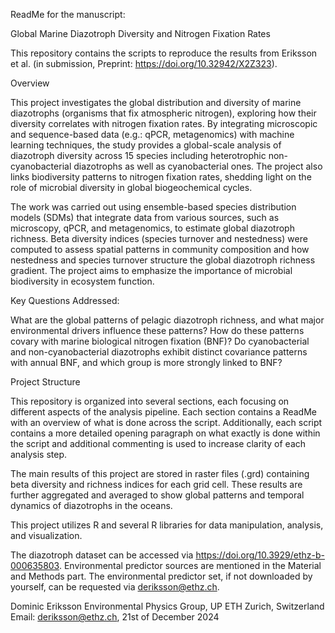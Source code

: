 ReadMe for the manuscript:

Global Marine Diazotroph Diversity and Nitrogen Fixation Rates

This repository contains the scripts to reproduce the results from Eriksson et al. (in submission, Preprint: https://doi.org/10.32942/X2Z323). 


Overview

This project investigates the global distribution and diversity of marine diazotrophs (organisms that fix atmospheric nitrogen), exploring how their diversity correlates with nitrogen fixation rates. By integrating microscopic and sequence-based data (e.g.: qPCR, metagenomics) with machine learning techniques, the study provides a global-scale analysis of diazotroph diversity across 15 species including heterotrophic non-cyanobacterial diazotrophs as well as cyanobacterial ones. The project also links biodiversity patterns to nitrogen fixation rates, shedding light on the role of microbial diversity in global biogeochemical cycles.

The work was carried out using ensemble-based species distribution models (SDMs) that integrate data from various sources, such as microscopy, qPCR, and metagenomics, to estimate global diazotroph richness. Beta diversity indices (species turnover and nestedness) were computed to assess spatial patterns in community composition and how nestedness and species turnover structure the global diazotroph richness gradient. The project aims to emphasize the importance of microbial biodiversity in ecosystem function.

Key Questions Addressed:

What are the global patterns of pelagic diazotroph richness, and what major environmental drivers influence these patterns?
How do these patterns covary with marine biological nitrogen fixation (BNF)?
Do cyanobacterial and non-cyanobacterial diazotrophs exhibit distinct covariance patterns with annual BNF, and which group is more strongly linked to BNF?

Project Structure

This repository is organized into several sections, each focusing on different aspects of the analysis pipeline. Each section contains a ReadMe with an overview of what is done across the script. Additionally, each script contains a more detailed opening paragraph on what exactly is done within the script and additional commenting is used to increase clarity of each analysis step. 

The main results of this project are stored in raster files (.grd) containing beta diversity and richness indices for each grid cell. These results are further aggregated and averaged to show global patterns and temporal dynamics of diazotrophs in the oceans. 

This project utilizes R and several R libraries for data manipulation, analysis, and visualization.

The diazotroph dataset can be accessed via https://doi.org/10.3929/ethz-b-000635803. 
Environmental predictor sources are mentioned in the Material and Methods part. The environmental predictor set, if not downloaded by yourself, can be requested via deriksson@ethz.ch.

Dominic Eriksson
Environmental Physics Group, UP
ETH Zurich, Switzerland
Email: deriksson@ethz.ch, 21st of December 2024
